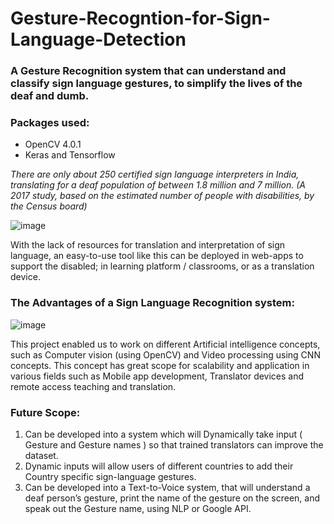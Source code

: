 # Gesture-Recogntion-for-Sign-Language-Detection
### A Gesture Recognition system that can understand and classify sign language gestures, to simplify the lives of the deaf and dumb.

### Packages used:
- OpenCV 4.0.1
- Keras and Tensorflow

*There are only about 250 certified sign language interpreters in India, translating for a deaf population of between 1.8 million and 7 million. (A 2017 study, based on the estimated number of people with disabilities, by the Census board)*

![image](https://user-images.githubusercontent.com/34964937/61511828-9e658800-aa15-11e9-9e37-5d8b2c60c6ad.png)

With the lack of resources for translation and interpretation of sign language, an easy-to-use tool like this can be deployed in web-apps to support the disabled; in learning platform / classrooms, or as a translation device. 

### The Advantages of a Sign Language Recognition system:

![image](https://user-images.githubusercontent.com/34964937/61511981-22b80b00-aa16-11e9-8836-adf6993ca3bb.png)

This project enabled us to work on different Artificial intelligence concepts, such as Computer vision (using OpenCV) and Video processing using CNN concepts. This concept has great scope for scalability and application in various fields such as Mobile app development, Translator devices and remote access teaching and translation. 

### Future Scope:
1.	Can be developed into a system which will Dynamically take input ( Gesture and Gesture names ) so that trained translators can improve the dataset. 
2.	Dynamic inputs will allow users of different countries to add their Country specific sign-language gestures. 
3.	Can be developed into  a Text-to-Voice system, that will understand a deaf person’s gesture, print the name of the gesture on the screen, and speak out the Gesture name, using NLP or Google API. 



